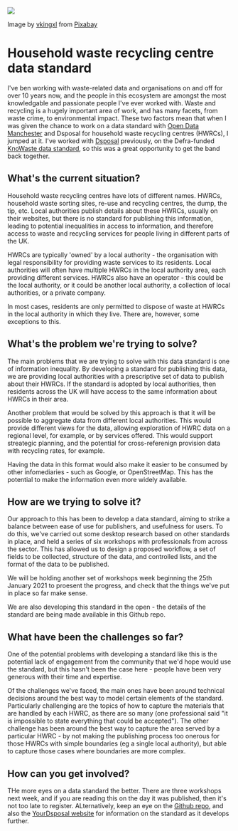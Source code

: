 
![](/images/scrapyard.png)

Image by [vkingxl](https://pixabay.com/users/vkingxl-4313077/?utm_source=link-attribution&amp;utm_medium=referral&amp;utm_campaign=image&amp;utm_content=2441432) from [Pixabay](https://pixabay.com/?utm_source=link-attribution&amp;utm_medium=referral&amp;utm_campaign=image&amp;utm_content=2441432)

# Household waste recycling centre data standard

I've ben working with waste-related data and organisations on and off for over 10 years now, and the people in this ecosystem are amongst the most knowledgable and passionate people I've ever worked with. Waste and recycling is a hugely important area of work, and has many facets, from waste crime, to environmental impact. These two factors mean that when I was given the chance to work on a data standard with [Open Data Manchester](https://www.opendatamanchester.org.uk/) and Dsposal for household waste recycling centres (HWRCs), I jumped at it. I've worked with [Dsposal](https://dsposal.uk/) previously, on the Defra-funded [KnoWaste data standard](https://github.com/OpenDataManchester/KnoWaste), so this was a great opportunity to get the band back together.

## What's the current situation?

Household waste recycling centres have lots of different names. HWRCs, household waste sorting sites, re-use and recycling centres, the dump, the tip, etc. Local authorities publish details about these HWRCs, usually on their websites, but there is no standard for publishing this information, leading to potential inequalities in access to information, and therefore access to waste and recycling services for people living in different parts of the UK.  

HWRCs are typically 'owned' by a local authority - the organisation with legal responsibility for providing waste services to its residents. Local authorities will often have multiple HWRCs in the local authority area, each providing different services. HWRCs also have an operator - this could be the local authority, or it could be another local authority, a collection of local authorities, or a private company.

In most cases, residents are only permitted to dispose of waste at HWRCs in the local authority in which they live. There are, however, some exceptions to this.

## What's the problem we're trying to solve?

The main problems that we are trying to solve with this data standard is one of information inequality. By developing a standard for publishing this data, we are providing local authorities with a prescriptive set of data to publish about their HWRCs. If the standard is adopted by local authorities, then residents across the UK will have access to the same information about HWRCs in their area.

Another problem that would be solved by this approach is that it will be possible to aggregate data from different local authorities. This would provide different views for the data, allowing exploration of  HWRC data on a regional level, for example, or by services offered. This would support streategic planning, and the potential for cross-referenign provision data with recycling rates, for example.

Having the data in this format would also make it easier to be consumed by other infomediaries - such as Google, or OpenStreetMap. This has the potential to make the information even more widely available.

## How are we trying to solve it?

Our approach to this has been to develop a data standard, aiming to strike a balance between ease of use for publishers, and usefulness for users. To do this, we've carried out some desktop research based on other standards in place, and held a series of six workshops with professionals from across the sector. This has allowed us to design a proposed workflow, a set of fields to be collected, structure of the data, and controlled lists, and the format of the data to be published.

We will be holding another set of workshops week beginning the 25th January 2021 to proesent the progress, and check that the things we've put in place so far make sense.

We are also developing this standard in the open - the details of the standard are being made available in this Github repo.

## What have been the challenges so far?

One of the potential problems with developing a standard like this is the potential lack of engagement from the community that we'd hope would use the standard, but this hasn't been the case here - people have been very generous with their time and expertise. 

Of the challenges we've faced, the main ones have been around technical decisions around the best way to model certain elements of the standard. Particularly challenging are the topics of how to capture the materials that are handled by each HWRC, as there are so many (one professional said "it is impossible to state everything that could be accepted"). The other challenge has been around the best way to capture the area served by a particular HWRC - by not making the publishing process too onerous for those HWRCs with simple boundaries (eg a single local authority), but able to capture those cases where boundaries are more complex.

## How can you get involved?

THe more eyes on a data standard the better. There are three workshops next week, and if you are reading this on the day it was published, then it's not too late to register. ALternatively, keep an eye on the [Github repo](https://github.com/northernjamie/hwrc_data_standard), and also the [YourDsposal website](https://dsposal.uk/) for information on the standard as it develops further. 



